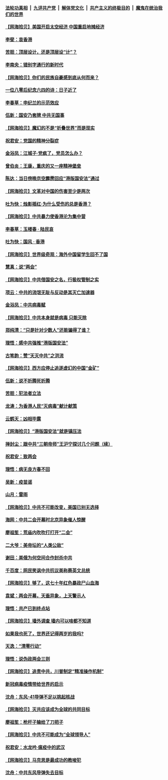 ####  [法轮功真相](../../../../basic/blob/master/README.md?t=06021431) &nbsp;|&nbsp; [九评共产党](../../../../9ping.md/blob/master/README.md?t=06021431) &nbsp;|&nbsp; [解体党文化](../../../../jtdwh.md/blob/master/README.md?t=06021431)  &nbsp;|&nbsp; [共产主义的终极目的](../../../../gczydzjmd.md/blob/master/README.md?t=06021431) &nbsp;|&nbsp; [魔鬼在统治我们的世界](../../../../mgztzwmdsj.md/blob/master/README.md?t=06021431) 

#### [【网海拾贝】美国开启太空经济 中国重启地摊经济](../pages/nsc993/n12154104.md?t=06021431) 

#### [李斐：哀香港](../pages/nsc993/n12152518.md?t=06021431) 

#### [苦胆：顶层设计，还是顶层设“计”？](../pages/nsc993/n12152486.md?t=06021431) 

#### [李南央：错别字通行的新时代](../pages/nsc993/n12152403.md?t=06021431) 

#### [【网海拾贝】你们的民族自豪感到底从何而来？](../pages/nsc993/n12151863.md?t=06021431) 

#### [一位八零后纪念六四的诗：日子近了](../pages/nsc993/n12151238.md?t=06021431) 

#### [李春草：申纪兰的示范效应](../pages/nsc993/n12149580.md?t=06021431) 

#### [伍新：国安乃套牌 中共无国事](../pages/nsc993/n12149560.md?t=06021431) 

#### [【网海拾贝】魔幻的不是“折叠世界”而是现实](../pages/nsc993/n12149530.md?t=06021431) 

#### [祝君安：党国的精神分裂症](../pages/nsc993/n12149516.md?t=06021431) 

#### [金浴凤：江城子·党疯了，党员怎么办？](../pages/nsc993/n12149508.md?t=06021431) 

#### [曾伯炎：王康，重庆的又一座精神堡垒](../pages/nsc993/n12149230.md?t=06021431) 

#### [陈达：当日傍晚京空霹雳回应“港版国安法”通过](../pages/nsc993/n12148167.md?t=06021431) 

#### [【网海拾贝】文革对中国的伤害至少是两次](../pages/nsc993/n12147834.md?t=06021431) 

#### [吐为快：烛影摇红·为什么受伤的总是香港？](../pages/nsc993/n12147553.md?t=06021431) 

#### [【网海拾贝】中共暴力使香港沦为集中营](../pages/nsc993/n12144854.md?t=06021431) 

#### [李春草：玉楼春 · 陆民哀](../pages/nsc993/n12144740.md?t=06021431) 

#### [吐为快：国风 · 香港](../pages/nsc993/n12144727.md?t=06021431) 

#### [【网海拾贝】世界级奇观：海外中国留学生回不了国](../pages/nsc993/n12142481.md?t=06021431) 

#### [慧真：说“两会”](../pages/nsc993/n12142285.md?t=06021431) 

#### [【网海拾贝】中共借国安之名，行极权管制之实](../pages/nsc993/n12139600.md?t=06021431) 

#### [项云：中共的流氓无耻与反动是其灭亡加速器](../pages/nsc993/n12139284.md?t=06021431) 

#### [金浴凤：中共病毒赋](../pages/nsc993/n12139268.md?t=06021431) 

#### [【网海拾贝】中共本身就是病毒 只能灭除](../pages/nsc993/n12136391.md?t=06021431) 

#### [郑纯清：“只是针对少数人”还能骗得了谁？](../pages/nsc993/n12136331.md?t=06021431) 

#### [理悟：感中共强推“港版国安法”](../pages/nsc993/n12136307.md?t=06021431) 

#### [古笔韵：赞“天灭中共”之洪流](../pages/nsc993/n12134062.md?t=06021431) 

#### [【网海拾贝】西方应停止追逐虚幻的中国“金矿”](../pages/nsc993/n12134043.md?t=06021431) 

#### [伍新：说不折腾死折腾](../pages/nsc993/n12133833.md?t=06021431) 

#### [苦胆：犯法者立法](../pages/nsc993/n12133821.md?t=06021431) 

#### [龙涛：为香港人民“灭病毒”献计献策](../pages/nsc993/n12133809.md?t=06021431) 

#### [云鹤天：凶相毕露](../pages/nsc993/n12133806.md?t=06021431) 

#### [【网海拾贝】“港版国安法”就是镇压法](../pages/nsc993/n12132243.md?t=06021431) 

#### [掸封尘：跟中共“三朝帝师”王沪宁探讨几个问题（续）](../pages/nsc993/n12132104.md?t=06021431) 

#### [祝君安：致两会](../pages/nsc993/n12132089.md?t=06021431) 

#### [理悟：病无良方春不回](../pages/nsc993/n12132054.md?t=06021431) 

#### [吴新：疫苗谣](../pages/nsc993/n12132020.md?t=06021431) 

#### [山月：雷雨](../pages/nsc993/n12132012.md?t=06021431) 

#### [【网海拾贝】中共不可能改变，美国已别无选择](../pages/nsc993/n12131124.md?t=06021431) 

#### [海网：中共二会开幕时北京异象催人惊醒](../pages/nsc993/n12131111.md?t=06021431) 

#### [廖祖笙：荒庙内吹吹打打开“二会”](../pages/nsc993/n12131025.md?t=06021431) 

#### [二大爷：美帝坛的“人类公敌”](../pages/nsc993/n12130961.md?t=06021431) 

#### [谢田：美俄为何空间合作封杀中共](../pages/nsc993/n12130160.md?t=06021431) 

#### [千百度：网民笑讽中共抗议美称蔡英文总统](../pages/nsc993/n12128155.md?t=06021431) 

#### [【网海拾贝】够了，这七十年红色暴政尸山血海](../pages/nsc993/n12128114.md?t=06021431) 

#### [袁斌：两会开幕，天垂异象，上天警示人](../pages/nsc993/n12128054.md?t=06021431) 

#### [理悟：共产已到终点站](../pages/nsc993/n12127167.md?t=06021431) 

#### [【网海拾贝】墙外调查 墙内可以啥都不知道](../pages/nsc993/n12125153.md?t=06021431) 

#### [如果我也死了，世界还记得两岁的我吗?](../pages/nsc993/n12123987.md?t=06021431) 

#### [天逸：“清零行动”](../pages/nsc993/n12123444.md?t=06021431) 

#### [理悟：说伪政两会三则](../pages/nsc993/n12123306.md?t=06021431) 

#### [【网海拾贝】追责中共，川普制定“精准操作机制”](../pages/nsc993/n12122811.md?t=06021431) 

#### [新冠病毒疫情带给世界的启示](../pages/nsc993/n12120303.md?t=06021431) 

#### [沈舟：东风-41导弹不足以挑起核战](../pages/nsc993/n12120182.md?t=06021431) 

#### [【网海拾贝】灭共应该成为全球的共同目标](../pages/nsc993/n12119615.md?t=06021431) 

#### [廖祖笙：枪杆子输给了刀把子](../pages/nsc993/n12117067.md?t=06021431) 

#### [【网海拾贝】中共不可能成为“全球领导人”](../pages/nsc993/n12117034.md?t=06021431) 

#### [祝君安：水龙吟·瘟疫中的武汉](../pages/nsc993/n12116767.md?t=06021431) 

#### [【网海拾贝】马克思是最成功的教唆犯](../pages/nsc993/n12115907.md?t=06021431) 

#### [沈舟：中共东风导弹失去目标](../pages/nsc993/n12115779.md?t=06021431) 

